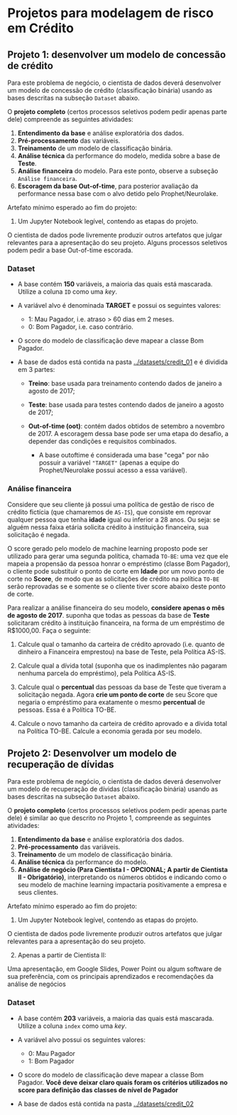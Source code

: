 # Projetos para modelagem de risco em Crédito

## Projeto 1: desenvolver um modelo de concessão de crédito

Para este problema de negócio, o cientista de dados deverá desenvolver um modelo de concessão de crédito (classificação binária) usando as bases descritas na subseção `Dataset` abaixo.

O **projeto completo** (certos processos seletivos podem pedir apenas parte dele) compreende as seguintes atividades:

1. **Entendimento da base** e análise exploratória dos dados.
2. **Pré-processamento** das variáveis.
3. **Treinamento** de um modelo de classificação binária.
4. **Análise técnica** da performance do modelo, medida sobre a base de **Teste**.
5. **Análise financeira** do modelo. Para este ponto, observe a subseção `Análise financeira`.
6. **Escoragem da base Out-of-time**, para posterior avaliação da performance nessa base com o alvo detido pelo Prophet/Neurolake.

Artefato mínimo esperado ao fim do projeto:

1. Um Jupyter Notebook legível, contendo as etapas do projeto.

O cientista de dados pode livremente produzir outros artefatos que julgar relevantes para a apresentação do seu projeto. Alguns processos seletivos podem pedir a base Out-of-time escorada.

### Dataset
- A base contém **150** variáveis, a maioria das quais está mascarada. Utilize a coluna `ID` como uma _key_.

- A variável alvo é denominada **TARGET** e possui os seguintes valores:
    - 1: Mau Pagador, i.e. atraso > 60 dias em 2 meses.
    - 0: Bom Pagador, i.e. caso contrário.

- O score do modelo de classificação deve mapear a classe Bom Pagador.

- A base de dados está contida na pasta [../datasets/credit_01](../datasets/credit_01/) e é dividida em 3 partes:

    - **Treino**: base usada para treinamento contendo dados de janeiro a agosto de 2017;

    - **Teste**: base usada para testes contendo dados de janeiro a agosto de 2017;

    - **Out-of-time (oot)**: contém dados obtidos de setembro a novembro de 2017. A escoragem dessa base pode ser uma etapa do desafio, a depender das condições e requisitos combinados.

        - A base outoftime é considerada uma base "cega" por não possuir a variável `"TARGET"` (apenas a equipe do Prophet/Neurolake possui acesso a essa variável).

### Análise financeira

Considere que seu cliente já possui uma política de gestão de risco de crédito fictícia (que chamaremos de `AS-IS`), que consiste em reprovar qualquer pessoa que tenha **idade** igual ou inferior a 28 anos. Ou seja: se alguém nessa faixa etária solicita crédito à instituição financeira, sua solicitação é negada.

O score gerado pelo modelo de machine learning proposto pode ser utilizado para gerar uma segunda política, chamada `TO-BE`: uma vez que ele mapeia a propensão da pessoa honrar o empréstimo (classe Bom Pagador), o cliente pode substituir o ponto de corte em **Idade** por um novo ponto de corte no **Score**, de modo que as solicitações de crédito na política `TO-BE` serão reprovadas se e somente se o cliente tiver score abaixo deste ponto de corte.

Para realizar a análise financeira do seu modelo, **considere apenas o mês de agosto de 2017**. suponha que todas as pessoas da base de **Teste** solicitaram crédito à instituição financeira, na forma de um empréstimo de R$1000,00. Faça o seguinte:

1. Calcule qual o tamanho da carteira de crédito aprovado (i.e. quanto de dinheiro a Financeira emprestou) na base de Teste, pela Política AS-IS.

2. Calcule qual a dívida total (suponha que os inadimplentes não pagaram nenhuma parcela do empréstimo), pela Política AS-IS.

3. Calcule qual o **percentual** das pessoas da base de Teste que tiveram a solicitação negada. Agora **crie um ponto de corte** de seu Score que negaria o empréstimo para exatamente o mesmo **percentual** de pessoas. Essa é a Política TO-BE.

4. Calcule o novo tamanho da carteira de crédito aprovado e a dívida total na Política TO-BE. Calcule a economia gerada por seu modelo.


## Projeto 2: Desenvolver um modelo de recuperação de dívidas

Para este problema de negócio, o cientista de dados deverá desenvolver um modelo de recuperação de dívidas (classificação binária) usando as bases descritas na subseção `Dataset` abaixo.

O **projeto completo** (certos processos seletivos podem pedir apenas parte dele) é similar ao que descrito no Projeto 1, compreende as seguintes atividades:

1. **Entendimento da base** e análise exploratória dos dados.
2. **Pré-processamento** das variáveis.
3. **Treinamento** de um modelo de classificação binária.
4. **Análise técnica** da performance do modelo.
5. **Análise de negócio (Para Cientista I - OPCIONAL; A partir de Cientista II - Obrigatório)**, interpretando os números obtidos e indicando como o seu modelo de machine learning impactaria positivamente a empresa e seus clientes.

Artefato mínimo esperado ao fim do projeto:

1. Um Jupyter Notebook legível, contendo as etapas do projeto.

O cientista de dados pode livremente produzir outros artefatos que julgar relevantes para a apresentação do seu projeto.

2. Apenas a partir de Cientista II:

Uma apresentação, em Google Slides, Power Point ou algum software de sua preferência, com os principais aprendizados e recomendações da análise de negócios

### Dataset
- A base contém **203** variáveis, a maioria das quais está mascarada. Utilize a coluna `index` como uma _key_.

- A variável alvo possui os seguintes valores:
    - 0: Mau Pagador
    - 1: Bom Pagador

- O score do modelo de classificação deve mapear a classe Bom Pagador. **Você deve deixar claro quais foram os critérios utilizados no score para definição das classes de nível de Pagador**

- A base de dados está contida na pasta [../datasets/credit_02](../datasets/credit_02/)
